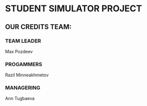 # STUDENT SIMULATOR PROJECT

## OUR CREDITS TEAM:

### TEAM LEADER

Max Pozdeev

### PROGAMMERS

Razil Minneakhmetov

### MANAGERING 

Ann Tugbaeva
